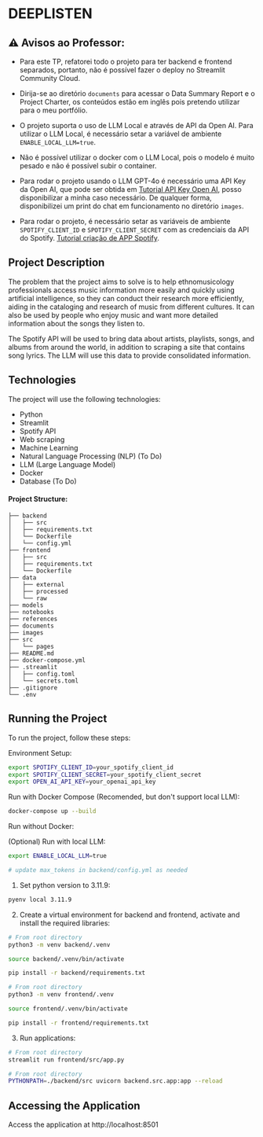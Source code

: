 # DEEPLISTEN

## ⚠️ Avisos ao Professor: 
* Para este TP, refatorei todo o projeto para ter backend e frontend separados, portanto, não é possível fazer o deploy no Streamlit Community Cloud. 

* Dirija-se ao diretório `documents` para acessar o Data Summary Report e o Project Charter, os conteúdos estão em inglês pois pretendo utilizar para o meu portfólio.

* O projeto suporta o uso de LLM Local e através de API da Open AI. Para utilizar o LLM Local, é necessário setar a variável de ambiente `ENABLE_LOCAL_LLM=true`.

* Não é possível utilizar o docker com o LLM Local, pois o modelo é muito pesado e não é possível subir o container.

* Para rodar o projeto usando o LLM GPT-4o é necessário uma API Key da Open AI, que pode ser obtida em [Tutorial API Key Open AI](https://hub.asimov.academy/tutorial/como-gerar-uma-api-key-na-openai/), posso disponibilizar a minha caso necessário. De qualquer forma, disponibilizei um print do chat em funcionamento no diretório `images`.

* Para rodar o projeto, é necessário setar as variáveis de ambiente `SPOTIFY_CLIENT_ID` e `SPOTIFY_CLIENT_SECRET` com as credenciais da API do Spotify. [Tutorial criação de APP Spotify](https://developer.spotify.com/documentation/general/guides/app-settings/).


## Project Description
The problem that the project aims to solve is to help ethnomusicology professionals access music information more easily and quickly using artificial intelligence, so they can conduct their research more efficiently, aiding in the cataloging and research of music from different cultures. It can also be used by people who enjoy music and want more detailed information about the songs they listen to.

The Spotify API will be used to bring data about artists, playlists, songs, and albums from around the world, in addition to scraping a site that contains song lyrics. The LLM will use this data to provide consolidated information.

## Technologies
The project will use the following technologies:
* Python
* Streamlit
* Spotify API
* Web scraping
* Machine Learning
* Natural Language Processing (NLP) (To Do)
* LLM (Large Language Model)
* Docker
* Database (To Do)

#### Project Structure:
```
├── backend
│   ├── src
│   ├── requirements.txt
│   └── Dockerfile
│   └── config.yml
├── frontend
│   ├── src
│   ├── requirements.txt
│   └── Dockerfile
├── data
│   ├── external
│   ├── processed
│   └── raw
├── models
├── notebooks
├── references
├── documents
├── images
├── src
│   └── pages
├── README.md
├── docker-compose.yml
├── .streamlit
│   ├── config.toml
│   └── secrets.toml
├── .gitignore
└── .env
```

## Running the Project
To run the project, follow these steps:

Environment Setup:
```bash
export SPOTIFY_CLIENT_ID=your_spotify_client_id
export SPOTIFY_CLIENT_SECRET=your_spotify_client_secret
export OPEN_AI_API_KEY=your_openai_api_key
```

Run with Docker Compose (Recomended, but don't support local LLM):
```bash
docker-compose up --build
```

Run without Docker:

(Optional) Run with local LLM:
```bash
export ENABLE_LOCAL_LLM=true

# update max_tokens in backend/config.yml as needed
```

1. Set python version to 3.11.9:
```bash
pyenv local 3.11.9
```

2. Create a virtual environment for backend and frontend, activate and install the required libraries:
```bash
# From root directory
python3 -m venv backend/.venv

source backend/.venv/bin/activate

pip install -r backend/requirements.txt

# From root directory
python3 -m venv frontend/.venv

source frontend/.venv/bin/activate

pip install -r frontend/requirements.txt
```

3. Run applications:
```bash
# From root directory
streamlit run frontend/src/app.py

# From root directory
PYTHONPATH=./backend/src uvicorn backend.src.app:app --reload
```

## Accessing the Application
Access the application at http://localhost:8501
